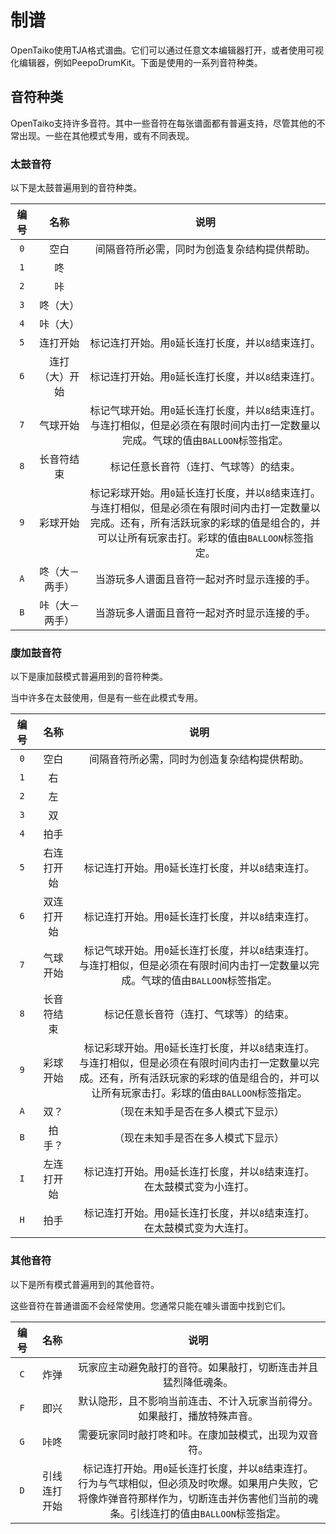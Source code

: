 # 制谱

OpenTaiko使用TJA格式谱曲。它们可以通过任意文本编辑器打开，或者使用可视化编辑器，例如PeepoDrumKit。下面是使用的一系列音符种类。

## 音符种类

OpenTaiko支持许多音符。其中一些音符在每张谱面都有普遍支持，尽管其他的不常出现。一些在其他模式专用，或有不同表现。

### 太鼓音符

以下是太鼓普遍用到的音符种类。

|编号	|名称			|说明																																											|
|:---:	|:---:			|:---:																																											|
|`0`	|空白			|间隔音符所必需，同时为创造复杂结构提供帮助。																																			|
|`1`	|咚				|																																												|
|`2`	|咔				|																																												|
|`3`	|咚（大）		|																																												|
|`4`	|咔（大）		|																																												|
|`5`	|连打开始		|标记连打开始。用`0`延长连打长度，并以`8`结束连打。																																	|
|`6`	|连打（大）开始	|标记连打开始。用`0`延长连打长度，并以`8`结束连打。																																	|
|`7`	|气球开始		|标记气球开始。用`0`延长连打长度，并以`8`结束连打。<br>与连打相似，但是必须在有限时间内击打一定数量以完成。气球的值由`BALLOON`标签指定。														|
|`8`	|长音符结束		|标记任意长音符（连打、气球等）的结束。																																				|
|`9`	|彩球开始		|标记彩球开始。用`0`延长连打长度，并以`8`结束连打。<br>与连打相似，但是必须在有限时间内击打一定数量以完成。还有，所有活跃玩家的彩球的值是组合的，并可以让所有玩家击打。彩球的值由`BALLOON`标签指定。	|
|`A`	|咚（大－两手）	|当游玩多人谱面且音符一起对齐时显示连接的手。																																			|
|`B`	|咔（大－两手）	|当游玩多人谱面且音符一起对齐时显示连接的手。																																			|

### 康加鼓音符

以下是康加鼓模式普遍用到的音符种类。

当中许多在太鼓使用，但是有一些在此模式专用。

|编号	|名称		|说明																																											|
|:---:	|:---:		|:---:																																											|
|`0`	|空白		|间隔音符所必需，同时为创造复杂结构提供帮助。																																			|
|`1`	|右			|																																												|
|`2`	|左			|																																												|
|`3`	|双			|																																												|
|`4`	|拍手		|																																												|
|`5`	|右连打开始	|标记连打开始。用`0`延长连打长度，并以`8`结束连打。																																	|
|`6`	|双连打开始	|标记连打开始。用`0`延长连打长度，并以`8`结束连打。																																	|
|`7`	|气球开始	|标记气球开始。用`0`延长连打长度，并以`8`结束连打。<br>与连打相似，但是必须在有限时间内击打一定数量以完成。气球的值由`BALLOON`标签指定。														|
|`8`	|长音符结束	|标记任意长音符（连打、气球等）的结束。																																				|
|`9`	|彩球开始	|标记彩球开始。用`0`延长连打长度，并以`8`结束连打。<br>与连打相似，但是必须在有限时间内击打一定数量以完成。还有，所有活跃玩家的彩球的值是组合的，并可以让所有玩家击打。彩球的值由`BALLOON`标签指定。	|
|`A`	|双？		|（现在未知手是否在多人模式下显示）																																					|
|`B`	|拍手？		|（现在未知手是否在多人模式下显示）																																					|
|`I`	|左连打开始	|标记连打开始。用`0`延长连打长度，并以`8`结束连打。<br>在太鼓模式变为小连打。																											|
|`H`	|拍手		|标记连打开始。用`0`延长连打长度，并以`8`结束连打。<br>在太鼓模式变为大连打。																											|

### 其他音符

以下是所有模式普遍用到的其他音符。

这些音符在普通谱面不会经常使用。您通常只能在噱头谱面中找到它们。

|编号	|名称		|说明																																									|
|:---:	|:---:		|:---:																																									|
|`C`	|炸弹		|玩家应主动避免敲打的音符。如果敲打，切断连击并且猛烈降低魂条。																													|
|`F`	|即兴		|默认隐形，且不影响当前连击、不计入玩家当前得分。如果敲打，播放特殊声音。																										|
|`G`	|咔咚		|需要玩家同时敲打咚和咔。在康加鼓模式，出现为双音符。																															|
|`D`	|引线连打开始	|标记连打开始。用`0`延长连打长度，并以`8`结束连打。<br>行为与气球相似，但必须及时吹爆。如果用户失败，它将像炸弹音符那样作为，切断连击并伤害他们当前的魂条。引线连打的值由`BALLOON`标签指定。	|
